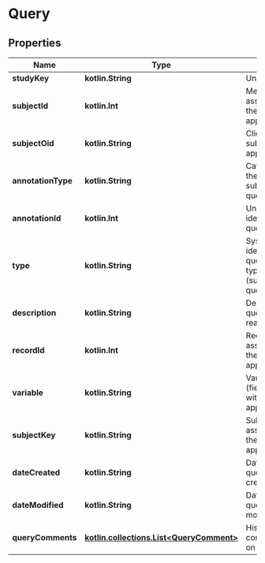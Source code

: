 
# Query

## Properties
| Name | Type | Description | Notes |
| ------------ | ------------- | ------------- | ------------- |
| **studyKey** | **kotlin.String** | Unique study key |  [optional] |
| **subjectId** | **kotlin.Int** | Mednet subject ID associated with the query (if applicable) |  [optional] |
| **subjectOid** | **kotlin.String** | Client-assigned subject OID (if applicable) |  [optional] |
| **annotationType** | **kotlin.String** | Category/type of the query (e.g., subject, record, question) |  [optional] |
| **annotationId** | **kotlin.Int** | Unique system identifier for the query |  [optional] |
| **type** | **kotlin.String** | System text identifier for the query type/location (subject, record, question) |  [optional] |
| **description** | **kotlin.String** | Description of the query (e.g., reason or context) |  [optional] |
| **recordId** | **kotlin.Int** | Record ID associated with the query (if applicable) |  [optional] |
| **variable** | **kotlin.String** | Variable name (field) associated with the query (if applicable) |  [optional] |
| **subjectKey** | **kotlin.String** | Subject display ID associated with the query (if applicable) |  [optional] |
| **dateCreated** | **kotlin.String** | Date when the query was created |  [optional] |
| **dateModified** | **kotlin.String** | Date when the query was last modified |  [optional] |
| **queryComments** | [**kotlin.collections.List&lt;QueryComment&gt;**](QueryComment.md) | History of comments/actions on the query |  [optional] |



